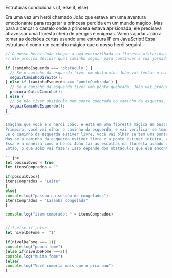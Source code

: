 Estruturas condicionais (if, else if, else)

Era uma vez um herói chamado João que estava em uma aventura emocionante para resgatar a princesa perdida em um mundo mágico. Mas para alcançar o castelo onde a princesa estava aprisionada, ele precisava atravessar uma floresta cheia de perigos e enigmas.
Vamos ajudar João a tomar as decisões certas usando uma estrutura IF em JavaScript! Essa estrutura é como um caminho mágico que o nosso herói seguirá.
```jsx
// O nosso herói João chegou a uma encruzilhada na floresta misteriosa.
// Ele precisa decidir qual caminho seguir para continuar a sua jornada.

if (caminhoEsquerdo === 'obstaculo') {
  // Se o caminho da esquerda tiver um obstáculo, João vai tentar o caminho da direita.
  seguirCaminhoDireito();
} else if (caminhoEsquerdo === 'ponteQuebrada') {
  // Se o caminho da esquerda tiver uma ponte quebrada, João vai procurar outro caminho.
  procurarOutroCaminho();
} else {
  // Se não tiver obstáculo nem ponte quebrada no caminho da esquerda, João seguirá por esse caminho.
  seguirCaminhoEsquerdo();
}
​```

Imagina que você é o herói João, e está em uma floresta mágica em busca da princesa. Você chegou a um lugar onde tem dois caminhos à sua frente: um pela esquerda e outro pela direita.
Primeiro, você vai olhar o caminho da esquerda, e vai verificar se tem algum obstáculo no caminho, como uma pedra enorme que não dá para passar. Se tiver, você vai dizer "ah, esse caminho está bloqueado", e vai tentar o caminho da direita.
Se o caminho da esquerda estiver livre, você vai olhar se tem uma ponte para atravessar. Se a ponte estiver quebrada, você vai falar "oh não, essa ponte está quebrada, não posso passar por aqui", e vai procurar outro caminho.
Mas se o caminho da esquerda estiver livre e a ponte estiver inteira, você vai ficar feliz e vai seguir por esse caminho!
Essa é a maneira como o herói João faz as escolhas na floresta usando o poder mágico do IF, ELSE IF e ELSE em JavaScript.
Então, o que João vai fazer? Isso depende dos obstáculos que ele encontrar pelo caminho. Lembre-se de tomar decisões sábias para ajudar o nosso herói a salvar a princesa!

```jsx
let possuiOvos = true
let itensComprados = ""

if(possuiOvos){
itensComprados = "Leite"
}
else{
console.log("passou na sessão de congelados")
itensComprados = "Lasanha congelada"
}

console.log("item comprado: " + itensComprados)


//if,else if ,else
let nivelDeFome =  "1"

if(nivelDeFome === 1){
console.log("pouca fome")
}else if(nivelDeFome ===2){
console.log("muita fome")
}else{
console.log("Você comeria mais que o pica pau")
}
```